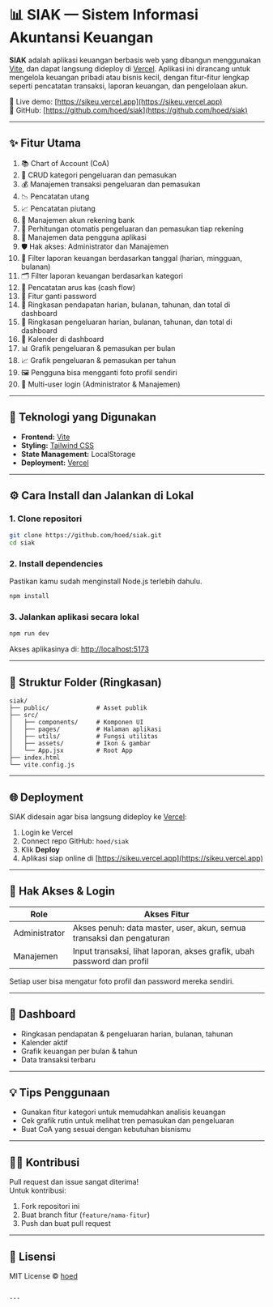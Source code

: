 # 📊 SIAK — Sistem Informasi Akuntansi Keuangan

**SIAK** adalah aplikasi keuangan berbasis web yang dibangun menggunakan [Vite](https://vitejs.dev/), dan dapat langsung dideploy di [Vercel](https://vercel.com). Aplikasi ini dirancang untuk mengelola keuangan pribadi atau bisnis kecil, dengan fitur-fitur lengkap seperti pencatatan transaksi, laporan keuangan, dan pengelolaan akun.

🔗 Live demo: [https://sikeu.vercel.app](https://sikeu.vercel.app)  
🔗 GitHub: [https://github.com/hoed/siak](https://github.com/hoed/siak)

---

## ✨ Fitur Utama

1. 📚 Chart of Account (CoA)
2. 🔄 CRUD kategori pengeluaran dan pemasukan
3. 💰 Manajemen transaksi pengeluaran dan pemasukan
4. 📉 Pencatatan utang
5. 📈 Pencatatan piutang
6. 🏦 Manajemen akun rekening bank
7. 🧮 Perhitungan otomatis pengeluaran dan pemasukan tiap rekening
8. 👤 Manajemen data pengguna aplikasi
9. 🛡️ Hak akses: Administrator dan Manajemen
10. 📅 Filter laporan keuangan berdasarkan tanggal (harian, mingguan, bulanan)
11. 🗂️ Filter laporan keuangan berdasarkan kategori
12. 🔁 Pencatatan arus kas (cash flow)
13. 🔑 Fitur ganti password
14. 📆 Ringkasan pendapatan harian, bulanan, tahunan, dan total di dashboard
15. 🧾 Ringkasan pengeluaran harian, bulanan, tahunan, dan total di dashboard
16. 📅 Kalender di dashboard
17. 📊 Grafik pengeluaran & pemasukan per bulan
18. 📈 Grafik pengeluaran & pemasukan per tahun
19. 🖼️ Pengguna bisa mengganti foto profil sendiri
20. 👥 Multi-user login (Administrator & Manajemen)

---

## 🚀 Teknologi yang Digunakan

- **Frontend:** [Vite](https://vitejs.dev/)
- **Styling:** [Tailwind CSS](https://tailwindcss.com/)
- **State Management:** LocalStorage
- **Deployment:** [Vercel](https://vercel.com)

---

## ⚙️ Cara Install dan Jalankan di Lokal

### 1. Clone repositori

```bash
git clone https://github.com/hoed/siak.git
cd siak
```

### 2. Install dependencies

Pastikan kamu sudah menginstall Node.js terlebih dahulu.

```bash
npm install
```

### 3. Jalankan aplikasi secara lokal

```bash
npm run dev
```

Akses aplikasinya di: [http://localhost:5173](http://localhost:5173)

---

## 🧾 Struktur Folder (Ringkasan)

```
siak/
├── public/             # Asset publik
├── src/
│   ├── components/     # Komponen UI
│   ├── pages/          # Halaman aplikasi
│   ├── utils/          # Fungsi utilitas
│   ├── assets/         # Ikon & gambar
│   └── App.jsx         # Root App
├── index.html
└── vite.config.js
```

---

## 🌐 Deployment

SIAK didesain agar bisa langsung dideploy ke [Vercel](https://vercel.com):

1. Login ke Vercel
2. Connect repo GitHub: `hoed/siak`
3. Klik **Deploy**
4. Aplikasi siap online di [https://sikeu.vercel.app](https://sikeu.vercel.app)

---

## 👥 Hak Akses & Login

| Role         | Akses Fitur                                                                 |
|--------------|-----------------------------------------------------------------------------|
| Administrator| Akses penuh: data master, user, akun, semua transaksi dan pengaturan       |
| Manajemen    | Input transaksi, lihat laporan, akses grafik, ubah password dan profil     |

Setiap user bisa mengatur foto profil dan password mereka sendiri.

---

## 📸 Dashboard

- Ringkasan pendapatan & pengeluaran harian, bulanan, tahunan
- Kalender aktif
- Grafik keuangan per bulan & tahun
- Data transaksi terbaru

---

## 💡 Tips Penggunaan

- Gunakan fitur kategori untuk memudahkan analisis keuangan
- Cek grafik rutin untuk melihat tren pemasukan dan pengeluaran
- Buat CoA yang sesuai dengan kebutuhan bisnismu

---

## 👨‍💻 Kontribusi

Pull request dan issue sangat diterima!  
Untuk kontribusi:

1. Fork repositori ini
2. Buat branch fitur (`feature/nama-fitur`)
3. Push dan buat pull request

---

## 📄 Lisensi

MIT License © [hoed](https://github.com/hoed)
```

---

